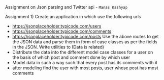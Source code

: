 Assignment on Json parsing and Twitter api - ```Manas Kashyap```

Assignment 1) 
Create an application in which use the following urls

- https://jsonplaceholder.typicode.com/users
- https://jsonplaceholder.typicode.com/comments
- https://jsonplaceholder.typicode.com/posts
Use the above routes to get the JSON data and parse them in form of case classes
as per the fields in the JSON.
Write utilities to (Data is related)
- Distribute the data into the different model case classes for a user on the basis of
which post and comment done by which user
- Model data in such a way such that every post has its comments with it
- after modeling find the user with most posts, user whose post has most comments